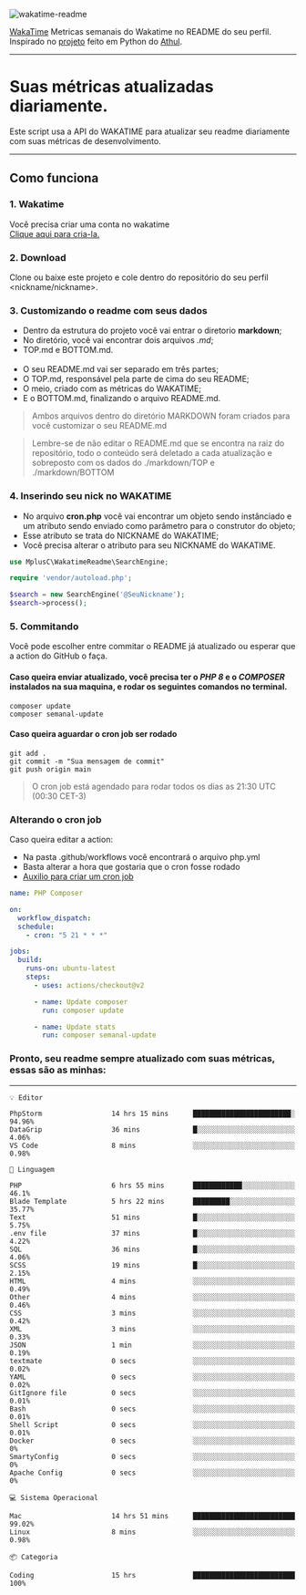 ![wakatime-readme](https://socialify.git.ci/bymatheus/wakatime-readme/image?description=1&descriptionEditable=M%C3%A9tricas%20semanais%20do%20Wakatime%20no%20seu%20README%20de%20perfil.&font=KoHo&forks=1&language=1&owner=1&pattern=Signal&stargazers=1&theme=Dark)

[WakaTime](https://wakatime.com) Metricas semanais do Wakatime no README do seu perfil. <br>
Inspirado no [projeto](https://github.com/athul/waka-readme) feito em Python do [Athul](https://github.com/athul).
___

# Suas métricas atualizadas diariamente.
Este script usa a API do WAKATIME para atualizar seu readme diariamente com suas métricas de desenvolvimento.

___

## Como funciona

### 1. Wakatime
Você precisa criar uma conta no wakatime <br>
[Clique aqui para cria-la.](https://wakatime.com) 

### 2. Download
Clone ou baixe este projeto e cole dentro do repositório do seu perfil <nickname/nickname>.

### 3. Customizando o readme com seus dados
- Dentro da estrutura do projeto você vai entrar o diretorio **markdown**;  
- No diretório, você vai encontrar dois arquivos *.md*;
- TOP.md e BOTTOM.md.
<br><br>
- O seu README.md vai ser separado em três partes; 
- O TOP.md, responsável pela parte de cima do seu README;
- O meio, criado com as métricas do WAKATIME;
- E o BOTTOM.md, finalizando o arquivo README.md.<br>

> Ambos arquivos dentro do diretório MARKDOWN foram criados para você customizar o seu README.md

> Lembre-se de não editar o README.md que se encontra na raiz do repositório, todo o conteúdo será deletado a cada atualização e sobreposto com os dados do ./markdown/TOP e ./markdown/BOTTOM

### 4. Inserindo seu nick no WAKATIME
- No arquivo **cron.php** você vai encontrar um objeto sendo instânciado e um atributo sendo enviado como parâmetro para o construtor do objeto;
- Esse atributo se trata do NICKNAME do WAKATIME;
- Você precisa alterar o atributo para seu NICKNAME do WAKATIME.

```php
use MplusC\WakatimeReadme\SearchEngine;

require 'vendor/autoload.php';

$search = new SearchEngine('@SeuNickname');
$search->process();
```

### 5. Commitando
Você pode escolher entre commitar o README já atualizado ou esperar que a action do GitHub o faça. <br>

#### Caso queira enviar atualizado, você precisa ter o *PHP 8* e o *COMPOSER* instalados na sua maquina, e rodar os seguintes comandos no terminal.
```composer
composer update
composer semanal-update 
```

#### Caso queira aguardar o cron job ser rodado 
```git 
git add .
git commit -m "Sua mensagem de commit"
git push origin main
```

>O cron job está agendado para rodar todos os dias as 21:30 UTC (00:30 CET-3) 

### Alterando o cron job
Caso queira editar a action:

- Na pasta .github/workflows você encontrará o arquivo php.yml
- Basta alterar a hora que gostaria que o cron fosse rodado
- [Auxilio para criar um cron job](https://crontab.guru)

```yml
name: PHP Composer

on:
  workflow_dispatch:
  schedule:
    - cron: "5 21 * * *"

jobs:
  build:
    runs-on: ubuntu-latest
    steps:
      - uses: actions/checkout@v2

      - name: Update composer
        run: composer update

      - name: Update stats
        run: composer semanal-update
```

### Pronto, seu readme sempre atualizado com suas métricas, essas são as minhas:

___
```text
💡 Editor

PhpStorm                 14 hrs 15 mins      ████████████████████████░     94.96%
DataGrip                 36 mins             █░░░░░░░░░░░░░░░░░░░░░░░░      4.06%
VS Code                  8 mins              ░░░░░░░░░░░░░░░░░░░░░░░░░      0.98%
```
```text
💬 Linguagem

PHP                      6 hrs 55 mins       ████████████░░░░░░░░░░░░░      46.1%
Blade Template           5 hrs 22 mins       █████████░░░░░░░░░░░░░░░░     35.77%
Text                     51 mins             █░░░░░░░░░░░░░░░░░░░░░░░░      5.75%
.env file                37 mins             █░░░░░░░░░░░░░░░░░░░░░░░░      4.22%
SQL                      36 mins             █░░░░░░░░░░░░░░░░░░░░░░░░      4.06%
SCSS                     19 mins             █░░░░░░░░░░░░░░░░░░░░░░░░      2.15%
HTML                     4 mins              ░░░░░░░░░░░░░░░░░░░░░░░░░      0.49%
Other                    4 mins              ░░░░░░░░░░░░░░░░░░░░░░░░░      0.46%
CSS                      3 mins              ░░░░░░░░░░░░░░░░░░░░░░░░░      0.42%
XML                      3 mins              ░░░░░░░░░░░░░░░░░░░░░░░░░      0.33%
JSON                     1 min               ░░░░░░░░░░░░░░░░░░░░░░░░░      0.19%
textmate                 0 secs              ░░░░░░░░░░░░░░░░░░░░░░░░░      0.02%
YAML                     0 secs              ░░░░░░░░░░░░░░░░░░░░░░░░░      0.02%
GitIgnore file           0 secs              ░░░░░░░░░░░░░░░░░░░░░░░░░      0.01%
Bash                     0 secs              ░░░░░░░░░░░░░░░░░░░░░░░░░      0.01%
Shell Script             0 secs              ░░░░░░░░░░░░░░░░░░░░░░░░░      0.01%
Docker                   0 secs              ░░░░░░░░░░░░░░░░░░░░░░░░░         0%
SmartyConfig             0 secs              ░░░░░░░░░░░░░░░░░░░░░░░░░         0%
Apache Config            0 secs              ░░░░░░░░░░░░░░░░░░░░░░░░░         0%
```
```text
💻 Sistema Operacional

Mac                      14 hrs 51 mins      █████████████████████████     99.02%
Linux                    8 mins              ░░░░░░░░░░░░░░░░░░░░░░░░░      0.98%
```
```text
📦 Categoria

Coding                   15 hrs              █████████████████████████       100%
```
